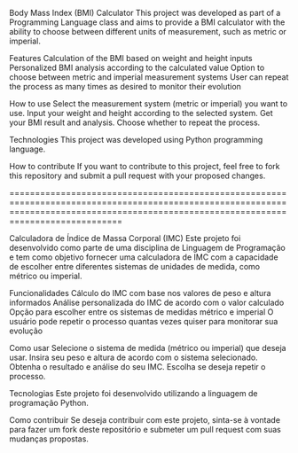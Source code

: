Body Mass Index (BMI) Calculator
This project was developed as part of a Programming Language class
and aims to provide a BMI calculator with the ability to choose between different units of measurement, such as metric or imperial.

Features
 Calculation of the BMI based on weight and height inputs
 Personalized BMI analysis according to the calculated value
 Option to choose between metric and imperial measurement systems
 User can repeat the process as many times as desired to monitor their evolution

How to use
 Select the measurement system (metric or imperial) you want to use.
 Input your weight and height according to the selected system.
 Get your BMI result and analysis.
 Choose whether to repeat the process.

Technologies
 This project was developed using Python programming language.

How to contribute
 If you want to contribute to this project, feel free to fork this repository and submit a pull request with your proposed changes.

========================================================================================================================================================================================

Calculadora de Índice de Massa Corporal (IMC)
Este projeto foi desenvolvido como parte de uma disciplina de Linguagem de Programação e tem como objetivo fornecer uma calculadora de IMC com a capacidade de escolher entre diferentes sistemas de unidades de medida, 
como métrico ou imperial.

Funcionalidades
 Cálculo do IMC com base nos valores de peso e altura informados
 Análise personalizada do IMC de acordo com o valor calculado
 Opção para escolher entre os sistemas de medidas métrico e imperial
 O usuário pode repetir o processo quantas vezes quiser para monitorar sua evolução

Como usar
 Selecione o sistema de medida (métrico ou imperial) que deseja usar.
 Insira seu peso e altura de acordo com o sistema selecionado.
 Obtenha o resultado e análise do seu IMC.
 Escolha se deseja repetir o processo.

Tecnologias
 Este projeto foi desenvolvido utilizando a linguagem de programação Python.

Como contribuir
Se deseja contribuir com este projeto, sinta-se à vontade para fazer um fork deste repositório e submeter um pull request com suas mudanças propostas.
